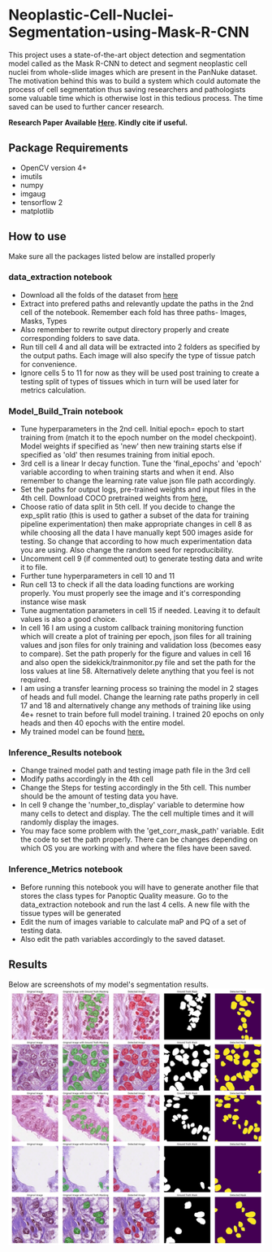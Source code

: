 # Neoplastic-Cell-Nuclei-Segmentation-using-Mask-R-CNN
This project uses a state-of-the-art object detection and segmentation model called as the Mask R-CNN to detect and segment neoplastic cell nuclei from whole-slide images which are present in the PanNuke dataset. The motivation behind this was to build a system which could automate the process of cell segmentation thus saving researchers and pathologists some valuable time which is otherwise lost in this tedious process. The time saved can be used to further cancer research.

<b>Research Paper Available <a href='http://www.irphouse.com/ijert21/ijertv14n3_02.pdf'>Here</a>. Kindly cite if useful.</b>

## Package Requirements
- OpenCV version 4+
- imutils
- numpy
- imgaug
- tensorflow 2
- matplotlib

## How to use
Make sure all the packages listed below are installed properly
### data_extraction notebook
- Download all the folds of the dataset from <a href='https://warwick.ac.uk/fac/cross_fac/tia/data/pannuke'>here</a>
- Extract into prefered paths and relevantly update the paths in the 2nd cell of the notebook. Remember each fold has three paths- Images, Masks, Types
- Also remember to rewrite output directory properly and create corresponding folders to save data.
- Run till cell 4 and all data will be extracted into 2 folders as specified by the output paths. Each image will also specify the type of tissue patch for convenience.
- Ignore cells 5 to 11 for now as they will be used post training to create a testing split of types of tissues which in turn will be used later for metrics calculation.

### Model_Build_Train notebook
- Tune hyperparameters in the 2nd cell. Initial epoch= epoch to start training from (match it to the epoch number on the model checkpoint). Model weights if specified as  'new' then new training starts else if specified as 'old' then resumes training from initial epoch.
- 3rd cell is a linear lr decay function. Tune the 'final_epochs' and 'epoch' variable according to when training starts and when it end. Also remember to change the learning rate value json file path accordingly.
- Set the paths for output logs, pre-trained weights and input files in the 4th cell. Download COCO pretrained weights from <a href='https://drive.google.com/file/d/1PvehH8InLmWUOiRTSVFxpbe6ejs4vtWp/view?usp=sharing'>here.</a>
- Choose ratio of data split in 5th cell. If you decide to change the exp_split ratio (this is used to gather a subset of the data for training pipeline experimentation) then make appropriate changes in cell 8 as while choosing all the data I have manually kept 500 images aside for testing. So change that according to how much experimentation data you are using. Also change the random seed for reproducibility.
- Uncomment cell 9 (if commented out) to generate testing data and write it to file.
- Further tune hyperparameters in cell 10 and 11
- Run cell 13 to check if all the data loading functions are working properly. You must properly see the image and it's corresponding instance wise mask
- Tune augmentation parameters in cell 15 if needed. Leaving it to default values is also a good choice.
- In cell 16 I am using a custom callback training monitoring function which will create a plot of training per epoch, json files for all training values and json files for only training and validation loss (becomes easy to compare). Set the path properly for the figure and values in cell 16 and also open the sidekick/trainmonitor.py file and set the path for the loss values at line 58. Alternatively delete anything that you feel is not required.
- I am using a transfer learning process so training the model in 2 stages of heads and full model. Change the learning rate paths properly in cell 17 and 18 and alternatively change any methods of training like using 4e+ resnet to train before full model training. I trained 20 epochs on only heads and then 40 epochs with the entire model.
- My trained model can be found <a href='https://drive.google.com/file/d/1PvehH8InLmWUOiRTSVFxpbe6ejs4vtWp/view?usp=sharing'>here.</a>

### Inference_Results notebook
- Change trained model path and testing image path file in the 3rd cell
- Modify paths accordingly in the 4th cell
- Change the Steps for testing accordingly in the 5th cell. This number should be the amount of testing data you have.
- In cell 9 change the 'number_to_display' variable to determine how many cells to detect and display. The the cell multiple times and it will randomly display the images.
- You may face some problem with the 'get_corr_mask_path' variable. Edit the code to set the path properly. There can be changes depending on which OS you are working with and where the files have been saved.

### Inference_Metrics notebook
- Before running this notebook you will have to generate another file that stores the class types for Panoptic Quality measure. Go to the data_extraction notebook and run the last 4 cells. A new file with the tissue types will be generated
- Edit the num of images variable to calculate maP and PQ of a set of testing data.
- Also edit the path variables accordingly to the saved dataset.

## Results
Below are screenshots of my model's segmentation results.<br>
<img src='ref_images/output_extended.jpg' width= '1000px'>

